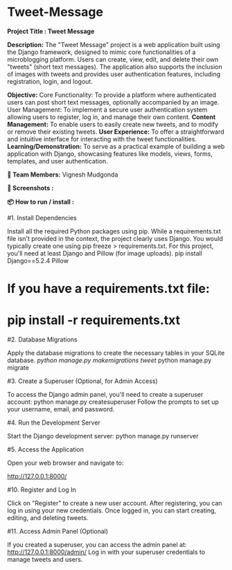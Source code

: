  # Tweet-Message
**Project Title : Tweet Message**

**Description:**
The "Tweet Message" project is a web application built using the Django framework, designed to mimic core functionalities of a microblogging platform. Users can create, view, edit, and delete their own "tweets" (short text messages). The application also supports the inclusion of images with tweets and provides user authentication features, including registration, login, and logout.

**Objective:**
Core Functionality: To provide a platform where authenticated users can post short text messages, optionally accompanied by an image.
User Management: To implement a secure user authentication system allowing users to register, log in, and manage their own content.
**Content Management:** To enable users to easily create new tweets, and to modify or remove their existing tweets.
**User Experience:** To offer a straightforward and intuitive interface for interacting with the tweet functionalities.
**Learning/Demonstration:** To serve as a practical example of building a web application with Django, showcasing features like models, views, forms, templates, and user authentication.

**👥 Team Members:**
    Vignesh Mudgonda

**📸 Screenshots :**

**📦 How to run / install :**

#1. Install Dependencies

Install all the required Python packages using pip. While a requirements.txt file isn't provided in the context, the project clearly uses Django. You would typically create one using pip freeze > requirements.txt. For this project, you'll need at least Django and Pillow (for image uploads).
pip install Django==5.2.4 Pillow
# If you have a requirements.txt file:
# pip install -r requirements.txt


#2. Database Migrations

Apply the database migrations to create the necessary tables in your SQLite database.
*python manage.py makemigrations tweet*
python manage.py migrate 

#3. Create a Superuser (Optional, for Admin Access)

To access the Django admin panel, you'll need to create a superuser account:
python manage.py createsuperuser
Follow the prompts to set up your username, email, and password.

#4. Run the Development Server

Start the Django development server:
python manage.py runserver

#5. Access the Application

Open your web browser and navigate to:

http://127.0.0.1:8000/

#10. Register and Log In

Click on "Register" to create a new user account.
After registering, you can log in using your new credentials.
Once logged in, you can start creating, editing, and deleting tweets.

#11. Access Admin Panel (Optional)

If you created a superuser, you can access the admin panel at:
http://127.0.0.1:8000/admin/
Log in with your superuser credentials to manage tweets and users.
